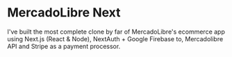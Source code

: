 # MercadoLibre Next

I've built the most complete clone by far of MercadoLibre's ecommerce app using Next.js (React & Node), NextAuth + Google  Firebase to, Mercadolibre API and Stripe as a payment processor.
